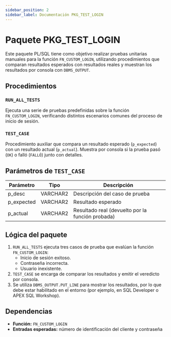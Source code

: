 ```yaml
---
sidebar_position: 2
sidebar_label: Documentación PKG_TEST_LOGIN
---
```


# Paquete PKG_TEST_LOGIN

Este paquete PL/SQL tiene como objetivo realizar pruebas unitarias manuales para la función `FN_CUSTOM_LOGIN`, utilizando procedimientos que comparan resultados esperados con resultados reales y muestran los resultados por consola con `DBMS_OUTPUT`.

## Procedimientos

### `RUN_ALL_TESTS`

Ejecuta una serie de pruebas predefinidas sobre la función `FN_CUSTOM_LOGIN`, verificando distintos escenarios comunes del proceso de inicio de sesión.

### `TEST_CASE`

Procedimiento auxiliar que compara un resultado esperado (`p_expected`) con un resultado actual (`p_actual`). Muestra por consola si la prueba pasó (`OK`) o falló (`FALLÓ`) junto con detalles.

## Parámetros de `TEST_CASE`

| Parámetro   | Tipo     | Descripción                                               |
|-------------|----------|-----------------------------------------------------------|
| p_desc      | VARCHAR2 | Descripción del caso de prueba                            |
| p_expected  | VARCHAR2 | Resultado esperado                                         |
| p_actual    | VARCHAR2 | Resultado real (devuelto por la función probada)          |

## Lógica del paquete

1. `RUN_ALL_TESTS` ejecuta tres casos de prueba que evalúan la función `FN_CUSTOM_LOGIN`:
   - Inicio de sesión exitoso.
   - Contraseña incorrecta.
   - Usuario inexistente.
2. `TEST_CASE` se encarga de comparar los resultados y emitir el veredicto por consola.
3. Se utiliza `DBMS_OUTPUT.PUT_LINE` para mostrar los resultados, por lo que debe estar habilitado en el entorno (por ejemplo, en SQL Developer o APEX SQL Workshop).

## Dependencias

- **Función:** `FN_CUSTOM_LOGIN`
- **Entradas esperadas:** número de identificación del cliente y contraseña
